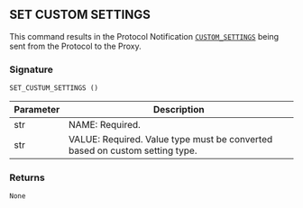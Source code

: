 ## SET CUSTOM SETTINGS

This command results in the Protocol Notification [`CUSTOM_SETTINGS`][1] being sent from the Protocol to the Proxy.


### Signature

`SET_CUSTUM_SETTINGS ()`


| Parameter | Description |
| --- | --- |
| str | NAME: Required. |
| str | VALUE: Required. Value type must be converted based on custom setting type. |


### Returns

`None`



[1]:	https://snap-one.github.io/docs-driverworks-proxyprotocol/#custom-settings